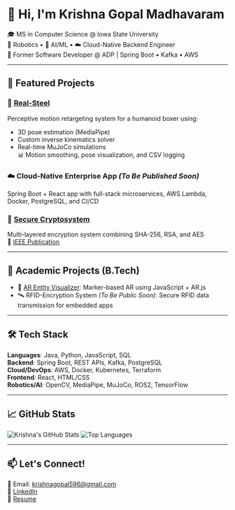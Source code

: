 # 👋 Hi, I'm Krishna Gopal Madhavaram

🎓 MS in Computer Science @ Iowa State University  
🤖 Robotics • 🧠 AI/ML • ☁️ Cloud-Native Backend Engineer  
💼 Former Software Developer @ ADP | Spring Boot • Kafka • AWS

---

## 🔭 Featured Projects

### 🥊 [Real-Steel](https://github.com/krishnagopal596/Real-Steel)
Perceptive motion retargeting system for a humanoid boxer using:
- 3D pose estimation (MediaPipe)
- Custom inverse kinematics solver
- Real-time MuJoCo simulations  
📊 Motion smoothing, pose visualization, and CSV logging

### ☁️ Cloud-Native Enterprise App *(To Be Published Soon)*
Spring Boot + React app with full-stack microservices, AWS Lambda, Docker, PostgreSQL, and CI/CD

### 🔐 [Secure Cryptosystem](https://github.com/krishnagopal596/Crypto-Hash)
Multi-layered encryption system combining SHA-256, RSA, and AES  
📄 [IEEE Publication](https://ieeexplore.ieee.org/document/9792989)

---

## 🧪 Academic Projects (B.Tech)

- 🧠 [AR Entity Visualizer](https://github.com/krishnagopal596/Augmented-Reality): Marker-based AR using JavaScript + AR.js
- 🛰️ RFID-Encryption System *(To Be Public Soon)*: Secure RFID data transmission for embedded apps

---

## 🛠️ Tech Stack

**Languages**: Java, Python, JavaScript, SQL  
**Backend**: Spring Boot, REST APIs, Kafka, PostgreSQL  
**Cloud/DevOps**: AWS, Docker, Kubernetes, Terraform  
**Frontend**: React, HTML/CSS  
**Robotics/AI**: OpenCV, MediaPipe, MuJoCo, ROS2, TensorFlow

---

## 📈 GitHub Stats

![Krishna's GitHub Stats](https://github-readme-stats.vercel.app/api?username=krishnagopal596&show_icons=true&theme=radical)
![Top Languages](https://github-readme-stats.vercel.app/api/top-langs/?username=krishnagopal596&layout=compact)

---

## 📫 Let's Connect!

📧 Email: krishnagopal596@gmail.com  
🔗 [LinkedIn](https://linkedin.com/in/krishna-gopal-madhavaram)  
💼 [Resume](https://github.com/krishnagopal596/Resume_JAVA_Experience_II.pdf)
